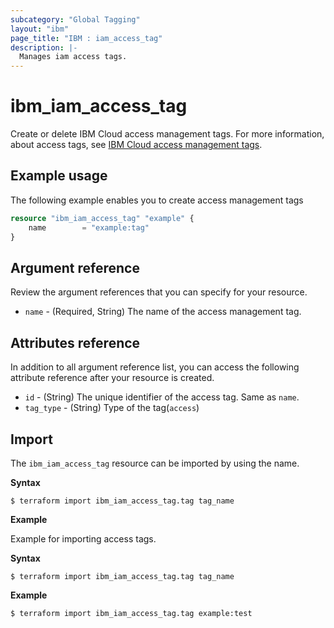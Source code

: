 ```yaml
---
subcategory: "Global Tagging"
layout: "ibm"
page_title: "IBM : iam_access_tag"
description: |-
  Manages iam access tags.
---
```


# ibm_iam_access_tag

Create or delete IBM Cloud access management tags. For more information, about access tags, see [IBM Cloud access management tags](https://cloud.ibm.com/apidocs/tagging#create-tag).


## Example usage
The following example enables you to create access management tags

```terraform
resource "ibm_iam_access_tag" "example" {
	name        = "example:tag"
}

```

## Argument reference
Review the argument references that you can specify for your resource.

- `name` - (Required, String) The name of the access management tag.


## Attributes reference
In addition to all argument reference list, you can access the following attribute reference after your resource is created.

- `id` - (String) The unique identifier of the access tag. Same as `name`.
- `tag_type` - (String) Type of the tag(`access`)


## Import

The `ibm_iam_access_tag` resource can be imported by using the name.

**Syntax**

```
$ terraform import ibm_iam_access_tag.tag tag_name
```

**Example**

Example for importing access tags.

**Syntax**

```
$ terraform import ibm_iam_access_tag.tag tag_name
```

**Example**

```
$ terraform import ibm_iam_access_tag.tag example:test
```
